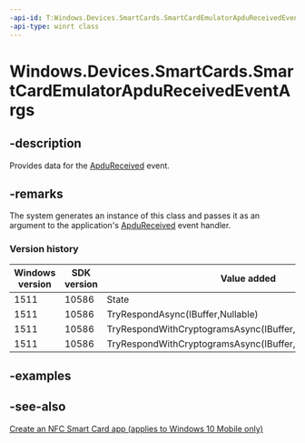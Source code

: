 ```yaml
---
-api-id: T:Windows.Devices.SmartCards.SmartCardEmulatorApduReceivedEventArgs
-api-type: winrt class
---
```


<!-- Class syntax.
public class SmartCardEmulatorApduReceivedEventArgs : Windows.Devices.SmartCards.ISmartCardEmulatorApduReceivedEventArgs, Windows.Devices.SmartCards.ISmartCardEmulatorApduReceivedEventArgs2, Windows.Devices.SmartCards.ISmartCardEmulatorApduReceivedEventArgsWithCryptograms
-->

# Windows.Devices.SmartCards.SmartCardEmulatorApduReceivedEventArgs

## -description
Provides data for the [ApduReceived](smartcardemulator_apdureceived.md) event.

## -remarks
The system generates an instance of this class and passes it as an argument to the application's [ApduReceived](smartcardemulator_apdureceived.md) event handler.

### Version history

| Windows version | SDK version | Value added |
| -- | -- | -- |
| 1511 | 10586 | State |
| 1511 | 10586 | TryRespondAsync(IBuffer,Nullable<UInt32>) |
| 1511 | 10586 | TryRespondWithCryptogramsAsync(IBuffer,IEnumerable<SmartCardCryptogramPlacementStep>) |
| 1511 | 10586 | TryRespondWithCryptogramsAsync(IBuffer,IEnumerable<SmartCardCryptogramPlacementStep>,Nullable<UInt32>) |

## -examples

## -see-also
[Create an NFC Smart Card app (applies to Windows 10 Mobile only)](/windows/uwp/devices-sensors/host-card-emulation)
